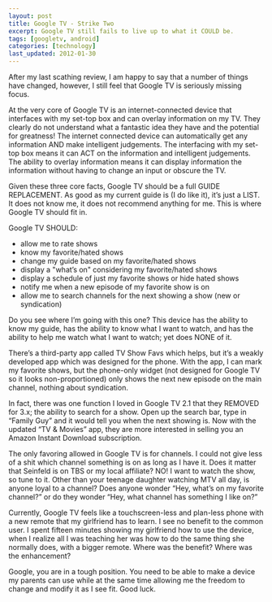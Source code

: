 ```yaml
---
layout: post
title: Google TV - Strike Two 
excerpt: Google TV still fails to live up to what it COULD be.
tags: [googletv, android]
categories: [technology]
last_updated: 2012-01-30
---
```

After my last scathing review, I am happy to say that a number of things have changed, however, I still feel that Google TV is seriously missing focus.

At the very core of Google TV is an internet-connected device that interfaces with my set-top box and can overlay information on my TV.  They clearly do not understand what a fantastic idea they have and the potential for greatness!  The internet connected device can automatically get any information AND make intelligent judgements. The interfacing with my set-top box means it can ACT on the information and intelligent judgements.  The ability to overlay information means it can display information the information without having to change an input or obscure the TV.

<!--break-->
Given these three core facts, Google TV should be a full GUIDE REPLACEMENT.  As good as my current guide is (I do like it), it’s just a LIST.  It does not know me, it does not recommend anything for me.  This is where Google TV should fit in.

Google TV SHOULD:

 * allow me to rate shows
 * know my favorite/hated shows
 * change my guide based on my favorite/hated shows
 * display a "what’s on" considering my favorite/hated shows
 * display a schedule of just my favorite shows or hide hated shows
 * notify me when a new episode of my favorite show is on
 * allow me to search channels for the next showing a show (new or syndication)

Do you see where I’m going with this one?  This device has the ability to know my guide, has the ability to know what I want to watch, and has the ability to help me watch what I want to watch; yet does NONE of it.

There’s a third-party app called TV Show Favs which helps, but it’s a weakly developed app which was designed for the phone.  With the app, I can mark my favorite shows, but the phone-only widget (not designed for Google TV so it looks non-proportioned) only shows the next new episode on the main channel, nothing about syndication.

In fact, there was one function I loved in Google TV 2.1 that they REMOVED for 3.x; the ability to search for a show.  Open up the search bar, type in “Family Guy” and it would tell you when the next showing is.  Now with the updated “TV & Movies” app, they are more interested in selling you an Amazon Instant Download subscription.

The only favoring allowed in Google TV is for channels. I could not give less of a shit which channel something is on as long as I have it.  Does it matter that Seinfeld is on TBS or my local affiliate?  NO!   I want to watch the show, so tune to it.  Other than your teenage daughter watching MTV all day, is anyone loyal to a channel?  Does anyone wonder “Hey, what’s on my favorite channel?” or do they wonder “Hey, what channel has something I like on?”

Currently, Google TV feels like a touchscreen-less and plan-less phone with a new remote that my girlfriend has to learn.  I see no benefit to the common user.  I spent fifteen minutes showing my girlfriend how to use the device, when I realize all I was teaching her was how to do the same thing she normally does, with a bigger remote.  Where was the benefit?  Where was the enhancement?

Google, you are in a tough position.  You need to be able to make a device my parents can use while at the same time allowing me the freedom to change and modify it as I see fit.  Good luck.

